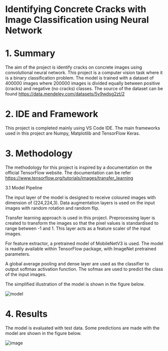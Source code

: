 # Identifying Concrete Cracks with Image Classification using Neural Network
# 1. Summary 
The aim of the project is identify cracks on concrete images using convolutional neural network. This project is a computer vision task where it is a binary classification problem. The model is trained with a dataset of 400000 images where 200000 images is divided equally between positive (cracks) and negative (no cracks) classes. The source of the dataset can be found https://data.mendeley.com/datasets/5y9wdsg2zt/2
# 2. IDE and Framework
This project is completed mainly using VS Code IDE. The main frameworks used in this project are Numpy, Matplotlib and TensorFlow Keras.
# 3. Methodology
The methodology for this project is inspired by a documentation on the official TensorFlow website. The documentation can be refer https://www.tensorflow.org/tutorials/images/transfer_learning

3.1 Model Pipeline

The input layer of the model is designed to receive coloured images with dimension of (224,224,3). Data augmentation layers is used on the input images with random rotation and random flip.

Transfer learning approach is used in this project. Preprocessing layer is created to transform the images so that the pixel values is standardised to range between -1 and 1. This layer acts as a feature scaler of the input images.

For feature extractor, a pretrained model of MobileNetV3 is used. The model is readily available within TensorFlow package, with ImageNet pretrained parameters.

A global average pooling and dense layer are used as the classifier to output softmax activation function. The sofmax are used to predict the class of the input images.

The simplified illustration of the model is shown in the figure below.

![model](https://user-images.githubusercontent.com/124944787/221598005-05b8f398-e59b-4800-b6de-33d6955b7f5a.png)

# 4. Results
The model is evaluated with test data. Some predictions are made with the model are shown in the figure below.

![image](https://user-images.githubusercontent.com/124944787/221610974-e45ab8d0-a2be-4134-a0c1-94e832031d31.png)

